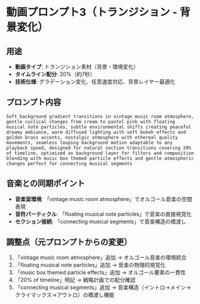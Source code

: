 # 動画プロンプト3（トランジション - 背景変化）

## 用途
- **動画タイプ**: トランジション素材（背景・環境変化）
- **タイムライン配分**: 20%（約7秒）
- **技術仕様**: グラデーション変化、任意速度対応、背景レイヤー最適化

## プロンプト内容
```
Soft background gradient transitions in vintage music room atmosphere, gentle cyclical changes from cream to pastel pink with floating musical note particles, subtle environmental shifts creating peaceful dreamy ambiance, warm diffused lighting with soft bokeh effects and golden brass accents, nostalgic atmosphere with ethereal quality movements, seamless looping background motion adaptable to any playback speed, designed for natural section transitions covering 20% of timeline, optimized as background layer for filters and composition blending with music box themed particle effects and gentle atmospheric changes perfect for connecting musical segments
```

## 音楽との同期ポイント
- **音楽室環境**: 「vintage music room atmosphere」でオルゴール音楽の空間表現
- **音符パーティクル**: 「floating musical note particles」で音楽の直接視覚化
- **セクション接続**: 「connecting musical segments」で音楽構造の橋渡し

## 調整点（元プロンプトからの変更）
1. 「vintage music room atmosphere」追加 → オルゴール音楽の環境統合
2. 「floating musical note particles」追加 → 音楽の物理的視覚化
3. 「music box themed particle effects」追加 → オルゴール要素の一貫性
4. 「20% of timeline」明記 → 戦略計画での配分確認
5. 「connecting musical segments」追加 → 音楽構造（イントロ→メイン→クライマックス→アウトロ）の橋渡し機能